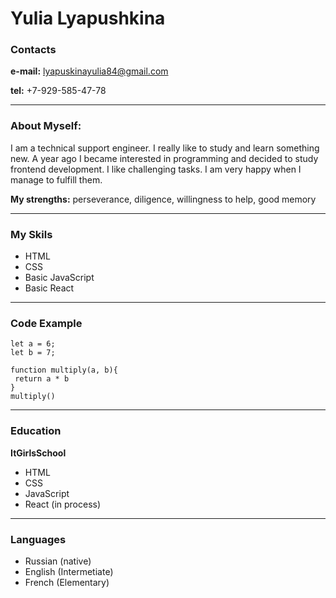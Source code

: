 # Yulia Lyapushkina

### Contacts
**e-mail:** lyapuskinayulia84@gmail.com

**tel:** +7-929-585-47-78
*****
### About Myself:

I am a technical support engineer. I really like to study and learn something new. A year ago I became interested in programming and decided to study frontend development. I like challenging tasks. I am very happy when I manage to fulfill them.

**My strengths:** perseverance, diligence, willingness to help, good memory
*****

### My Skils

- HTML
- CSS
- Basic JavaScript
- Basic React

*****
### Code Example 

```
let a = 6;
let b = 7;

function multiply(a, b){
 return a * b
}
multiply()

```
*****
### Education

**ItGirlsSchool**

- HTML
- CSS
- JavaScript
- React (in process)

*****
### Languages

- Russian (native)
- English (Intermetiate)
- French (Elementary)


